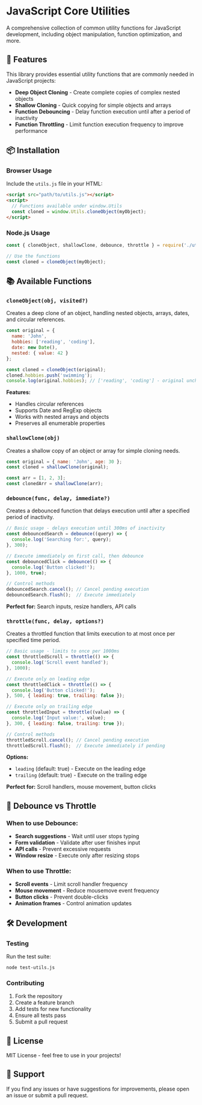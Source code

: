 # JavaScript Core Utilities

A comprehensive collection of common utility functions for JavaScript development, including object manipulation, function optimization, and more.

## 🚀 Features

This library provides essential utility functions that are commonly needed in JavaScript projects:

- **Deep Object Cloning** - Create complete copies of complex nested objects
- **Shallow Cloning** - Quick copying for simple objects and arrays  
- **Function Debouncing** - Delay function execution until after a period of inactivity
- **Function Throttling** - Limit function execution frequency to improve performance

## 📦 Installation

### Browser Usage

Include the `utils.js` file in your HTML:

```html
<script src="path/to/utils.js"></script>
<script>
  // Functions available under window.Utils
  const cloned = window.Utils.cloneObject(myObject);
</script>
```

### Node.js Usage

```javascript
const { cloneObject, shallowClone, debounce, throttle } = require('./utils');

// Use the functions
const cloned = cloneObject(myObject);
```

## 📚 Available Functions

### `cloneObject(obj, visited?)`

Creates a deep clone of an object, handling nested objects, arrays, dates, and circular references.

```javascript
const original = { 
  name: 'John', 
  hobbies: ['reading', 'coding'], 
  date: new Date(),
  nested: { value: 42 }
};

const cloned = cloneObject(original);
cloned.hobbies.push('swimming');
console.log(original.hobbies); // ['reading', 'coding'] - original unchanged
```

**Features:**
- Handles circular references
- Supports Date and RegExp objects
- Works with nested arrays and objects
- Preserves all enumerable properties

### `shallowClone(obj)`

Creates a shallow copy of an object or array for simple cloning needs.

```javascript
const original = { name: 'John', age: 30 };
const cloned = shallowClone(original);

const arr = [1, 2, 3];
const clonedArr = shallowClone(arr);
```

### `debounce(func, delay, immediate?)`

Creates a debounced function that delays execution until after a specified period of inactivity.

```javascript
// Basic usage - delays execution until 300ms of inactivity
const debouncedSearch = debounce((query) => {
  console.log('Searching for:', query);
}, 300);

// Execute immediately on first call, then debounce
const debouncedClick = debounce(() => {
  console.log('Button clicked!');
}, 1000, true);

// Control methods
debouncedSearch.cancel(); // Cancel pending execution
debouncedSearch.flush();  // Execute immediately
```

**Perfect for:** Search inputs, resize handlers, API calls

### `throttle(func, delay, options?)`

Creates a throttled function that limits execution to at most once per specified time period.

```javascript
// Basic usage - limits to once per 1000ms
const throttledScroll = throttle(() => {
  console.log('Scroll event handled');
}, 1000);

// Execute only on leading edge
const throttledClick = throttle(() => {
  console.log('Button clicked!');
}, 500, { leading: true, trailing: false });

// Execute only on trailing edge  
const throttledInput = throttle((value) => {
  console.log('Input value:', value);
}, 300, { leading: false, trailing: true });

// Control methods
throttledScroll.cancel(); // Cancel pending execution
throttledScroll.flush();  // Execute immediately if pending
```

**Options:**
- `leading` (default: true) - Execute on the leading edge
- `trailing` (default: true) - Execute on the trailing edge

**Perfect for:** Scroll handlers, mouse movement, button clicks

## 🔄 Debounce vs Throttle

### When to use **Debounce**:
- **Search suggestions** - Wait until user stops typing
- **Form validation** - Validate after user finishes input
- **API calls** - Prevent excessive requests
- **Window resize** - Execute only after resizing stops

### When to use **Throttle**:
- **Scroll events** - Limit scroll handler frequency  
- **Mouse movement** - Reduce mousemove event frequency
- **Button clicks** - Prevent double-clicks
- **Animation frames** - Control animation updates

## 🛠️ Development

### Testing

Run the test suite:

```bash
node test-utils.js
```

### Contributing

1. Fork the repository
2. Create a feature branch
3. Add tests for new functionality
4. Ensure all tests pass
5. Submit a pull request

## 📄 License

MIT License - feel free to use in your projects!

## 🤝 Support

If you find any issues or have suggestions for improvements, please open an issue or submit a pull request.
